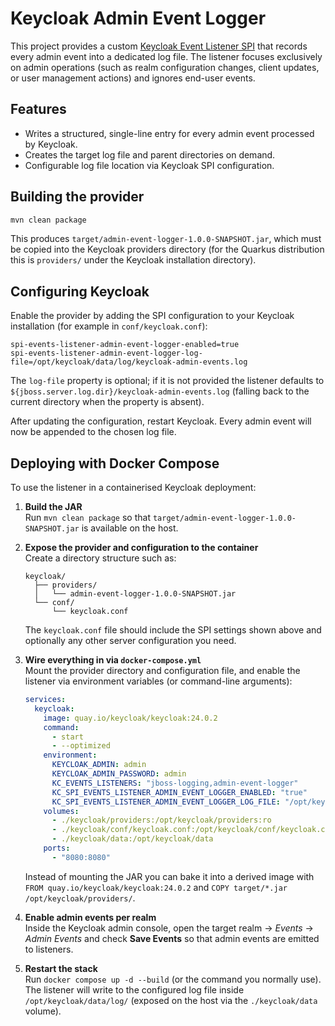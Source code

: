 # Keycloak Admin Event Logger

This project provides a custom [Keycloak Event Listener SPI](https://www.keycloak.org/docs/latest/server_development/#_events) that records every admin event into a dedicated log file. The listener focuses exclusively on admin operations (such as realm configuration changes, client updates, or user management actions) and ignores end-user events.

## Features

* Writes a structured, single-line entry for every admin event processed by Keycloak.
* Creates the target log file and parent directories on demand.
* Configurable log file location via Keycloak SPI configuration.

## Building the provider

```bash
mvn clean package
```

This produces `target/admin-event-logger-1.0.0-SNAPSHOT.jar`, which must be copied into the Keycloak providers directory (for the Quarkus distribution this is `providers/` under the Keycloak installation directory).

## Configuring Keycloak

Enable the provider by adding the SPI configuration to your Keycloak installation (for example in `conf/keycloak.conf`):

```
spi-events-listener-admin-event-logger-enabled=true
spi-events-listener-admin-event-logger-log-file=/opt/keycloak/data/log/keycloak-admin-events.log
```

The `log-file` property is optional; if it is not provided the listener defaults to `${jboss.server.log.dir}/keycloak-admin-events.log` (falling back to the current directory when the property is absent).

After updating the configuration, restart Keycloak. Every admin event will now be appended to the chosen log file.

## Deploying with Docker Compose

To use the listener in a containerised Keycloak deployment:

1. **Build the JAR**  
   Run `mvn clean package` so that `target/admin-event-logger-1.0.0-SNAPSHOT.jar` is available on the host.

2. **Expose the provider and configuration to the container**  
   Create a directory structure such as:
   ```
   keycloak/
     ├── providers/
     │   └── admin-event-logger-1.0.0-SNAPSHOT.jar
     └── conf/
         └── keycloak.conf
   ```
   The `keycloak.conf` file should include the SPI settings shown above and optionally any other server configuration you need.

3. **Wire everything in via `docker-compose.yml`**  
   Mount the provider directory and configuration file, and enable the listener via environment variables (or command-line arguments):
   ```yaml
   services:
     keycloak:
       image: quay.io/keycloak/keycloak:24.0.2
       command:
         - start
         - --optimized
       environment:
         KEYCLOAK_ADMIN: admin
         KEYCLOAK_ADMIN_PASSWORD: admin
         KC_EVENTS_LISTENERS: "jboss-logging,admin-event-logger"
         KC_SPI_EVENTS_LISTENER_ADMIN_EVENT_LOGGER_ENABLED: "true"
         KC_SPI_EVENTS_LISTENER_ADMIN_EVENT_LOGGER_LOG_FILE: "/opt/keycloak/data/log/keycloak-admin-events.log"
       volumes:
         - ./keycloak/providers:/opt/keycloak/providers:ro
         - ./keycloak/conf/keycloak.conf:/opt/keycloak/conf/keycloak.conf:ro
         - ./keycloak/data:/opt/keycloak/data
       ports:
         - "8080:8080"
   ```
   Instead of mounting the JAR you can bake it into a derived image with `FROM quay.io/keycloak/keycloak:24.0.2` and `COPY target/*.jar /opt/keycloak/providers/`.

4. **Enable admin events per realm**  
   Inside the Keycloak admin console, open the target realm → *Events* → *Admin Events* and check **Save Events** so that admin events are emitted to listeners.

5. **Restart the stack**  
   Run `docker compose up -d --build` (or the command you normally use). The listener will write to the configured log file inside `/opt/keycloak/data/log/` (exposed on the host via the `./keycloak/data` volume).
